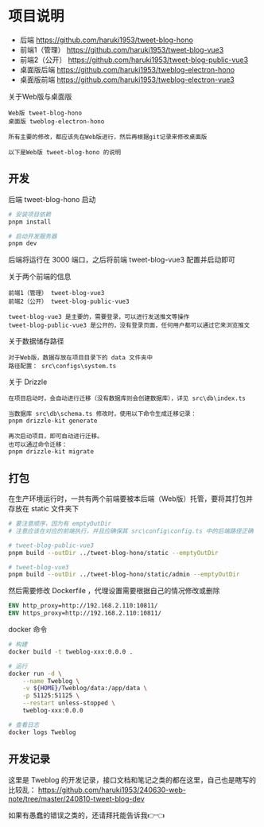 # 项目说明

- 后端 https://github.com/haruki1953/tweet-blog-hono
- 前端1（管理） https://github.com/haruki1953/tweet-blog-vue3
- 前端2（公开） https://github.com/haruki1953/tweet-blog-public-vue3
- 桌面版后端 https://github.com/haruki1953/tweblog-electron-hono
- 桌面版前端 https://github.com/haruki1953/tweblog-electron-vue3

关于Web版与桌面版
```
Web版 tweet-blog-hono
桌面版 tweblog-electron-hono

所有主要的修改，都应该先在Web版进行，然后再根据git记录来修改桌面版

以下是Web版 tweet-blog-hono 的说明
```

## 开发
后端 tweet-blog-hono 启动
```sh
# 安装项目依赖
pnpm install

# 启动开发服务器
pnpm dev
```

后端将运行在 3000 端口，之后将前端 tweet-blog-vue3 配置并启动即可

关于两个前端的信息
```
前端1（管理） tweet-blog-vue3
前端2（公开） tweet-blog-public-vue3

tweet-blog-vue3 是主要的，需要登录，可以进行发送推文等操作
tweet-blog-public-vue3 是公开的，没有登录页面，任何用户都可以通过它来浏览推文
```

关于数据储存路径
```
对于Web版，数据存放在项目目录下的 data 文件夹中
路径配置： src\configs\system.ts
```

关于 Drizzle
```
在项目启动时，会自动进行迁移（没有数据库则会创建数据库），详见 src\db\index.ts

当数据库 src\db\schema.ts 修改时，使用以下命令生成迁移记录：
pnpm drizzle-kit generate

再次启动项目，即可自动进行迁移。
也可以通过命令迁移：
pnpm drizzle-kit migrate
```

## 打包
在生产环境运行时，一共有两个前端要被本后端（Web版）托管，要将其打包并存放在 static 文件夹下
```sh
# 要注意顺序，因为有 emptyOutDir
# 注意应该在对应的前端执行，并且应确保其 src\config\config.ts 中的后端路径正确

# tweet-blog-public-vue3
pnpm build --outDir ../tweet-blog-hono/static --emptyOutDir

# tweet-blog-vue3
pnpm build --outDir ../tweet-blog-hono/static/admin --emptyOutDir
```

然后需要修改 Dockerfile ，代理设置需要根据自己的情况修改或删除
```Dockerfile
ENV http_proxy=http://192.168.2.110:10811/
ENV https_proxy=http://192.168.2.110:10811/
```

docker 命令
```sh
# 构建
docker build -t tweblog-xxx:0.0.0 .

# 运行
docker run -d \
	--name Tweblog \
	-v ${HOME}/Tweblog/data:/app/data \
	-p 51125:51125 \
	--restart unless-stopped \
	tweblog-xxx:0.0.0

# 查看日志
docker logs Tweblog
```


## 开发记录
这里是 Tweblog 的开发记录，接口文档和笔记之类的都在这里，自己也是瞎写的比较乱：
https://github.com/haruki1953/240630-web-note/tree/master/240810-tweet-blog-dev

如果有愚蠢的错误之类的，还请拜托能告诉我👉👈